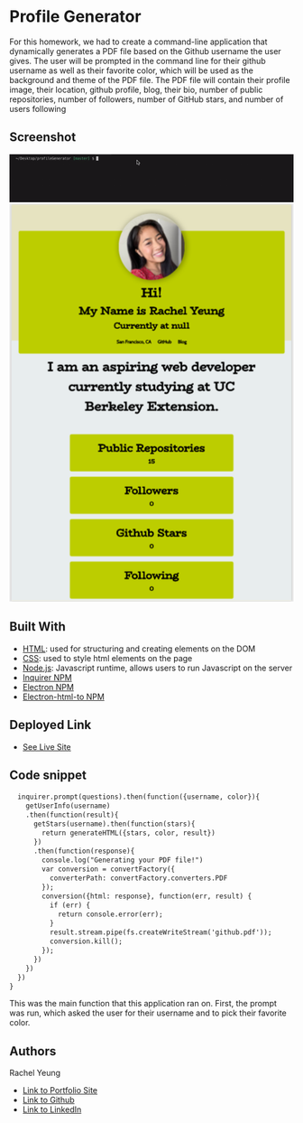 # Profile Generator

For this homework, we had to create a command-line application that dynamically generates a PDF file based on the Github username the user gives. The user will be prompted in the command line for their github username as well as their favorite color, which will be used as the background and theme of the PDF file. The PDF file will contain their profile image, their location, github profile, blog, their bio, number of public repositories, number of followers, number of GitHub stars, and number of users following
## Screenshot 
![gif](/assets/commandline.gif)
![screenshot](/assets/screenshot.png)

## Built With

* [HTML](https://developer.mozilla.org/en-US/docs/Web/HTML): used for structuring and creating elements on the DOM
* [CSS](https://developer.mozilla.org/en-US/docs/Web/CSS): used to style html elements on the page
* [Node.js](https://developer.mozilla.org/en-US/docs/Web/API/Node): Javascript runtime, allows users to run Javascript on the server
* [Inquirer NPM](https://www.npmjs.com/package/inquirer)
* [Electron NPM](https://www.npmjs.com/package/electron) 
* [Electron-html-to NPM](https://www.npmjs.com/package/electron-html-to)


## Deployed Link

* [See Live Site](https://xrachhel.github.io/profileGenerator/)



## Code snippet 
```function init() {
  inquirer.prompt(questions).then(function({username, color}){
    getUserInfo(username)
    .then(function(result){
      getStars(username).then(function(stars){
        return generateHTML({stars, color, result})
      })
      .then(function(response){
        console.log("Generating your PDF file!")
        var conversion = convertFactory({
          converterPath: convertFactory.converters.PDF
        });
        conversion({html: response}, function(err, result) {
          if (err) {
            return console.error(err);
          }
          result.stream.pipe(fs.createWriteStream('github.pdf'));
          conversion.kill();
        });
      })
    })
  })
}
```
This was the main function that this application ran on. First, the prompt was run, which asked the user for their username and to pick their favorite color. 

## Authors

Rachel Yeung 

- [Link to Portfolio Site](https://xrachhel.github.io/interactivePortfolio/)
- [Link to Github](https://github.com/xrachhel/dayPlanner)
- [Link to LinkedIn](https://www.linkedin.com/)

